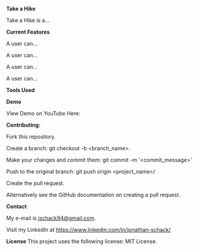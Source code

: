 <strong> Take a Hike </strong> <p>

Take a Hike is a... <p>



<strong> Current Features </strong> <p>
A user can...<p>
A user can...<p>
A user can...<p>
A user can...<p>
  
<strong> Tools Used </strong> <p>

<strong> Demo </strong> <p>
View Demo on YouTube Here:

<strong> Contributing: </strong> <p>
Fork this repository. <p>
Create a branch: git checkout -b <branch_name>. <p>
Make your changes and commit them: git commit -m '<commit_message>' <p>
Push to the original branch: git push origin <project_name>/<location> <p>
Create the pull request. <p>
Alternatively see the GitHub documentation on creating a pull request.

<strong> Contact </strong> <p>
My e-mail is jschack94@gmail.com. <p> Visit my LinkedIn at https://www.linkedin.com/in/jonathan-schack/

<strong> License </strong>
This project uses the following license: MIT License.

